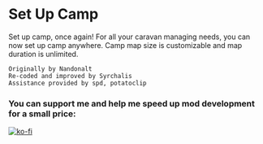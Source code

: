# Set Up Camp

Set up camp, once again! For all your caravan managing needs, you can now set up camp anywhere. Camp map size is customizable and map duration is unlimited.
	
	Originally by Nandonalt
	Re-coded and improved by Syrchalis
	Assistance provided by spd, potatoclip

### You can support me and help me speed up mod development for a small price: 
[![ko-fi](https://www.ko-fi.com/img/donate_sm.png)](https://ko-fi.com/A0A0IJ2R)
